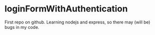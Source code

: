 # loginFormWithAuthentication
First repo on github. Learning nodejs and express, so there may (will be) bugs in my code.
